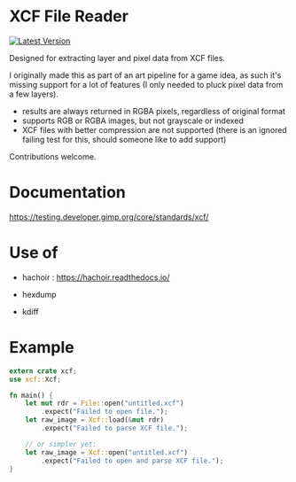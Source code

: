 # XCF File Reader

[![Latest Version](https://img.shields.io/crates/v/xcf.svg)](https://crates.io/crates/xcf)

Designed for extracting layer and pixel data from XCF files. 

I originally made this as part of an art pipeline for a game idea, as such it's missing 
support for a lot of features (I only needed to pluck pixel data from a few layers).

 - results are always returned in RGBA pixels, regardless of original format
 - supports RGB or RGBA images, but not grayscale or indexed
 - XCF files with better compression are not supported (there is an ignored failing test 
   for this, should someone like to add support)

Contributions welcome.

# Documentation

https://testing.developer.gimp.org/core/standards/xcf/

# Use of

- hachoir : https://hachoir.readthedocs.io/

- hexdump

- kdiff

# Example

```rust
extern crate xcf;
use xcf::Xcf;

fn main() {
    let mut rdr = File::open("untitled.xcf")
        .expect("Failed to open file.");
    let raw_image = Xcf::load(&mut rdr)
        .expect("Failed to parse XCF file.");

    // or simpler yet:
    let raw_image = Xcf::open("untitled.xcf")
        .expect("Failed to open and parse XCF file.");
}
```
